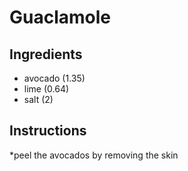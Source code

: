 # Guaclamole
## Ingredients
* avocado (1.35)
* lime (0.64)
* salt (2)
## Instructions
*peel the avocados by removing the skin
